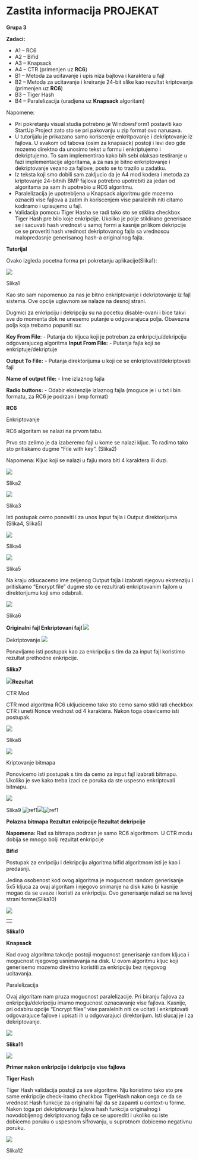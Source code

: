 # ﻿Zastita informacija PROJEKAT

**Grupa 3** 

**Zadaci:** 

- A1 – RC6 
- A2 – Bifid 
- A3 – Knapsack 
- A4 – CTR (primenjen uz **RC6**) 
- B1 – Metoda za ucitavanje i upis niza bajtova i karaktera u fajl 
- B2 – Metoda za ucitavanje i kreiranje 24-bit slike kao rezultat kriptovanja (primenjen uz **RC6**) 
- B3 – Tiger Hash 
- B4 – Paralelizacija (uradjena uz **Knapsack** algoritam) 

Napomene: 

- Pri pokretanju visual studia potrebno je WindowsForm1 postaviti kao StartUp Project zato sto se pri pakovanju u zip format ovo narusava. 
- U tutorijalu je prikazano samo koriscenje enkritpovanje i dekriptovanje iz fajlova. U svakom od tabova (osim za knapsack) postoji i levi deo gde mozemo direktno da unosimo tekst u formu i enkriptujemo i dekriptujemo. To sam implementirao kako bih sebi olaksao testiranje u fazi implementacije algoritama, a za nas je bitno enkriptovanje i dekriptovanje vezano za fajlove, posto se to trazilo u zadatku. 
- Iz teksta koji smo dobili sam zakljucio da je A4 mod kodera i metoda za kriptovanje 24-bitnih BMP fajlova potrebno upotrebiti za jedan od algoritama pa sam ih upotrebio u RC6 algoritmu. 
- Paralelizacija je upotrebljena u Knapsack algoritmu gde mozemo oznaciti vise fajlova a zatim ih koriscenjem vise paralelnih niti citamo kodiramo i upisujemo u fajl. 
- Validacija pomocu Tiger Hasha se radi tako sto se stiklira checkbox Tiger Hash pre bilo koje enkripcije. Ukoliko je polje stiklirano generisace se i sacuvati hash vrednost u samoj formi a kasnije prilikom dekripcije ce se proveriti hash vrednost dekriptovanog fajla sa vrednoscu malopredasnje generisanog hash-a originalnog fajla. 

**Tutorijal** 

Ovako izgleda pocetna forma pri pokretanju aplikacije(Slika1): 

![](imgs/Aspose.Words.02d409bf-bf11-49c9-8074-31770d2a47bd.002.jpeg)

Slika1 

Kao sto sam napomenuo za nas je bitno enkriptovanje i dekriptovanje iz fajl sistema. Ove opcije uglavnom se nalaze na desnoj strani.  

Dugmici za enkripciju i dekripciju su na pocetku disable-ovani i bice takvi sve do momenta dok ne unesemo putanje u odgovarajuca polja. Obavezna polja koja trebamo popuniti su: 

**Key From File**: - Putanja do kljuca koji je potreban za enkripciju/dekripciju odgovarajuceg algoritma **Input From File:** - Putanja fajla koji se enkriptuje/dekriptuje 

**Output To File:** - Putanja direktorijuma u koji ce se enkriptovati/dekriptovati fajl 

**Name of output file:** - Ime izlaznog fajla 

**Radio buttons:** - Odabir ekstenzije izlaznog fajla (moguce je i u txt i bin formatu, za RC6 je podrzan i bmp format) 

**RC6** 

Enkriptovanje 

RC6 algoritam se nalazi na prvom tabu. 

Prvo sto zelimo je da izaberemo fajl u kome se nalazi kljuc. To radimo tako sto pritiskamo dugme “File with key”. (Slika2) 

Napomena: Kljuc koji se nalazi u fajlu mora biti 4 karaktera ili duzi. 

![](imgs/imgs/Aspose.Words.02d409bf-bf11-49c9-8074-31770d2a47bd.003.jpeg)

Slika2 

![](imgs/Aspose.Words.02d409bf-bf11-49c9-8074-31770d2a47bd.004.png)

Slika3 

Isti postupak cemo ponoviti i za unos Input fajla i Output direktorijuma (Slika4, Slika5) 

![](imgs/Aspose.Words.02d409bf-bf11-49c9-8074-31770d2a47bd.005.png)

Slika4 

![](imgs/Aspose.Words.02d409bf-bf11-49c9-8074-31770d2a47bd.007.png)

Slika5 

Na kraju otkucacemo ime zeljenog Output fajla i izabrati njegovu ekstenziju i pritiskamo “Encrypt file” dugme sto ce rezultirati enkriptovanim fajlom u direktorijumu koji smo odabrali. 

![](imgs/Aspose.Words.02d409bf-bf11-49c9-8074-31770d2a47bd.009.png)

Slika6 

**Originalni fajl   Enkriptovani fajl ![](imgs/Aspose.Words.02d409bf-bf11-49c9-8074-31770d2a47bd.010.jpeg)**

Dekriptovanje ![](imgs/Aspose.Words.02d409bf-bf11-49c9-8074-31770d2a47bd.011.jpeg)

Ponavljamo isti postupak kao za enkripciju s tim da za input fajl koristimo rezultat prethodne enkripcije. 

**Slika7** 

![](imgs/Aspose.Words.02d409bf-bf11-49c9-8074-31770d2a47bd.014.png)**Rezultat** 

CTR Mod 

CTR mod algoritma RC6 ukljucicemo tako sto cemo samo stiklirati checkbox CTR i uneti Nonce vrednost od 4 karaktera. Nakon toga obavicemo isti postupak. 

![](imgs/Aspose.Words.02d409bf-bf11-49c9-8074-31770d2a47bd.015.png)

Slika8 

![](imgs/Aspose.Words.02d409bf-bf11-49c9-8074-31770d2a47bd.018.jpeg)

Kriptovanje bitmapa 

Ponovicemo isti postupak s tim da cemo za input fajl izabrati bitmapu. Ukoliko je sve kako treba izaci ce poruka da ste uspesno enkriptovali bitmapu. 

![](imgs/Aspose.Words.02d409bf-bf11-49c9-8074-31770d2a47bd.019.png)

Slika9 ![ref1]![](imgs/Aspose.Words.02d409bf-bf11-49c9-8074-31770d2a47bd.022.png)![ref1]

**Polazna bitmapa           Rezultat enkripcije        Rezultat dekripcije** 

**Napomena:** Rad sa bitmapa podrzan je samo RC6 algoritmom. U CTR modu dobija se mnogo bolji rezultat enkripcije 

**Bifid** 

Postupak za enripciju i dekripciju algoritma bifid algoritmom isti je kao i predasnji. 

Jedina osobenost kod ovog algoritma je mogucnost random generisanje 5x5 kljuca za ovaj algoritam i njegovo snimanje na disk kako bi kasnije mogao da se uveze i koristi za enkripciju. Ovo generisanje nalazi se na levoj strani forme(Slika10) 

![](imgs/Aspose.Words.02d409bf-bf11-49c9-8074-31770d2a47bd.023.png)

||
| :- |
||
**Slika10** 

**Knapsack** 

Kod ovog algoritma takodje postoji mogucnost generisanje random kljuca i mogucnost njegovog usnimavanja na disk. U ovom algoritmu kljuc koji generisemo mozemo direktno koristiti za enkripciju bez njegovog ucitavanja. 

Paralelizacija 

Ovaj algoritam nam pruza mogucnost paralelizacije. Pri biranju fajlova za enkripciju/dekripciju imamo mogucnost oznacavanje vise fajlova. Kasnije, pri odabiru opcije “Encrypt files” vise paralelnih niti ce ucitati i enkriptovati odgovarajuce fajlove i upisati ih u odgovarajuci direktorijum. Isti slucaj je i za dekriptovanje. 

![](imgs/Aspose.Words.02d409bf-bf11-49c9-8074-31770d2a47bd.024.png)

**Slika11** 

![](imgs/Aspose.Words.02d409bf-bf11-49c9-8074-31770d2a47bd.026.png)

**Primer nakon enkripcije i dekripcije vise fajlova** 

**Tiger Hash** 

Tiger Hash validacija postoji za sve algoritme. Nju koristimo tako sto pre same enkripcije check-iramo checkbox TigerHash nakon cega ce da se vrednost Hash funkcije za originalni fajl da se zapamti u context-u forme. Nakon toga pri dekriptovanju fajlova hash funkcija originalnog i novodobijenog dekriptovanog fajla ce se uporediti i ukoliko su iste dobicemo poruku o uspesnom sifrovanju, u suprotnom dobicemo negativnu poruku. 

![](imgs/Aspose.Words.02d409bf-bf11-49c9-8074-31770d2a47bd.027.png)

Slika12 

[ref1]: imgs/Aspose.Words.02d409bf-bf11-49c9-8074-31770d2a47bd.021.png
